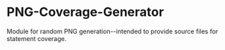 # PNG-Coverage-Generator
Module for random PNG generation--intended to provide source files for statement coverage.
